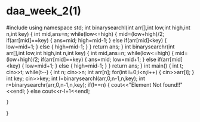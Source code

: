 # daa_week_2(1)
#include<iostream>
using namespace std;
int binarysearchl(int arr[],int low,int high,int n,int key)
{
    int mid,ans=n;
    while(low<=high)
    {
        mid=(low+high)/2;
        if(arr[mid]==key)
        {
            ans=mid;
            high=mid-1;
        }
        else if(arr[mid]<key)
        {
            low=mid+1;
        }
        else
        {
            high=mid-1;
        }
    }
    return ans;
}
int binarysearchr(int arr[],int low,int high,int n,int key)
{
    int mid,ans=n;
    while(low<=high)
    {
        mid=(low+high)/2;
        if(arr[mid]==key)
        {
            ans=mid;
            low=mid+1;
        }
        else if(arr[mid]<key)
        {
            low=mid+1;
        }
        else
        {
            high=mid-1;
        }
    }
    return ans;
}
int main()
{
    int t;
    cin>>t;
    while(t--)
    {
      int n;
      cin>>n;
      int arr[n];
      for(int i=0;i<n;i++)
      {
          cin>>arr[i];
      }
  int key;
      cin>>key;
      int l=binarysearchl(arr,0,n-1,n,key);
      int r=binarysearchr(arr,0,n-1,n,key);
      if(l==n)
      {
          cout<<"Element Not found!!"<<endl;
      }
      else
      cout<<r-l+1<<endl;

    }
}
